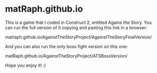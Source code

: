 # matRaph.github.io
This is a game that I coded in Construct 2, entitled Agains the Story.
You can run the full version of it copying and pasting this link in a browser:  

matraph.github.io/AgainstTheStoryProject/AgainstTheStoryFinalVersion/  

And you can also run the only boss fight version on this one:  

matRaph.github.io/AgainstTheStoryProject/ATSBossVersion/  


Hope you enjoy it! :)
